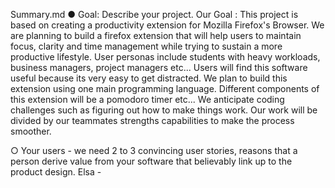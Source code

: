 Summary.md
● Goal: Describe your project. 
Our Goal : This project is based on creating a productivity extension for Mozilla Firefox's Browser. We are planning to build a firefox
extension that will help users to maintain focus, clarity and time management while trying to sustain a more productive lifestyle. User personas
include students with heavy workloads, business managers, project managers etc... Users will find this software useful
because its very easy to get distracted. We plan to build this extension using one main programming language. Different components of this extension will be
a pomodoro timer etc... We anticipate coding challenges such as figuring out how to make things work. Our work will be divided by our teammates strengths
capabilities to make the process smoother.

○ Your users - we need 2 to 3 convincing user stories, reasons that a person derive value from your software that believably link up to the product design.
Elsa - 
